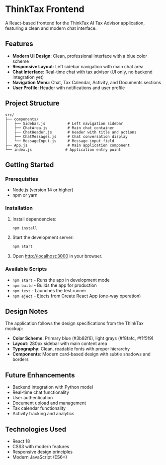# ThinkTax Frontend

A React-based frontend for the ThinkTax AI Tax Advisor application, featuring a clean and modern chat interface.

## Features

- **Modern UI Design**: Clean, professional interface with a blue color scheme
- **Responsive Layout**: Left sidebar navigation with main chat area
- **Chat Interface**: Real-time chat with tax advisor (UI only, no backend integration yet)
- **Navigation Menu**: Chat, Tax Calendar, Activity, and Documents sections
- **User Profile**: Header with notifications and user profile

## Project Structure

```
src/
├── components/
│   ├── Sidebar.js          # Left navigation sidebar
│   ├── ChatArea.js         # Main chat container
│   ├── ChatHeader.js       # Header with title and actions
│   ├── ChatMessages.js     # Chat conversation display
│   └── MessageInput.js     # Message input field
├── App.js                  # Main application component
└── index.js               # Application entry point
```

## Getting Started

### Prerequisites

- Node.js (version 14 or higher)
- npm or yarn

### Installation

1. Install dependencies:
   ```bash
   npm install
   ```

2. Start the development server:
   ```bash
   npm start
   ```

3. Open [http://localhost:3000](http://localhost:3000) in your browser.

### Available Scripts

- `npm start` - Runs the app in development mode
- `npm build` - Builds the app for production
- `npm test` - Launches the test runner
- `npm eject` - Ejects from Create React App (one-way operation)

## Design Notes

The application follows the design specifications from the ThinkTax mockup:

- **Color Scheme**: Primary blue (#3b82f6), light grays (#f8fafc, #f1f5f9)
- **Layout**: 280px sidebar with main content area
- **Typography**: Clean, readable fonts with proper hierarchy
- **Components**: Modern card-based design with subtle shadows and borders

## Future Enhancements

- Backend integration with Python model
- Real-time chat functionality
- User authentication
- Document upload and management
- Tax calendar functionality
- Activity tracking and analytics

## Technologies Used

- React 18
- CSS3 with modern features
- Responsive design principles
- Modern JavaScript (ES6+)
